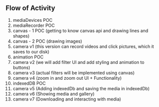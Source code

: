 ## Flow of Activity

1. mediaDevices POC
2. mediaRecorder POC 
3. canvas - 1 POC (getting to know canvas api and drawing lines and shapes)
4. canvas - 2 POC (drawing images)
5. camera v1 (this version can record videos and click pictures, which it saves to our disk)
6. animation POC 
7. camera v2 (we will add filter UI and add styling and animation to buttons)
8. camera v3 (actual filters will be implemented using canvas)
9. camera v4 (zoom in and zoom out UI + Functionality)
10. indexedDB POC
11. camera v5 (Adding indexedDb and saving the media in indexedDb)
12. camera v6 (Showing media and gallery)
13. camera v7 (Downloading and interacting with media)